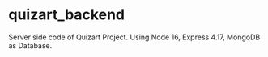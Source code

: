 # quizart_backend
Server side code of Quizart Project. Using Node 16, Express 4.17, MongoDB as Database.